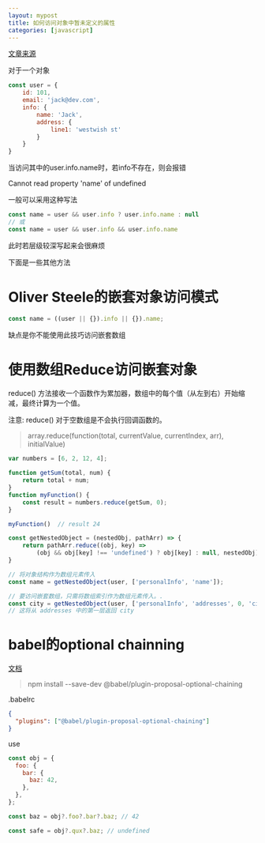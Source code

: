 ```yaml
---
layout: mypost
title: 如何访问对象中暂未定义的属性
categories: [javascript]
---
```


[文章来源](https://juejin.im/post/5d0824c0f265da1bd04ee1bb)


对于一个对象
```js
const user = {
    id: 101,
    email: 'jack@dev.com',
    info: {
        name: 'Jack',
        address: {
            line1: 'westwish st'
        }
    }
}
```

当访问其中的user.info.name时，若info不存在，则会报错

Cannot read property 'name' of undefined

一般可以采用这种写法

```js
const name = user && user.info ? user.info.name : null
// 或
const name = user && user.info && user.info.name
```

此时若层级较深写起来会很麻烦

下面是一些其他方法

# Oliver Steele的嵌套对象访问模式

```js
const name = ((user || {}).info || {}).name;
```

缺点是你不能使用此技巧访问嵌套数组

# 使用数组Reduce访问嵌套对象

reduce() 方法接收一个函数作为累加器，数组中的每个值（从左到右）开始缩减，最终计算为一个值。

注意: reduce() 对于空数组是不会执行回调函数的。

> array.reduce(function(total, currentValue, currentIndex, arr), initialValue)

```js
var numbers = [6, 2, 12, 4];
 
function getSum(total, num) {
    return total + num;
}
function myFunction() {
    const result = numbers.reduce(getSum, 0);
}

myFunction()  // result 24
```

```js
const getNestedObject = (nestedObj, pathArr) => {
    return pathArr.reduce((obj, key) =>
        (obj && obj[key] !== 'undefined') ? obj[key] : null, nestedObj);
}

// 将对象结构作为数组元素传入
const name = getNestedObject(user, ['personalInfo', 'name']);

// 要访问嵌套数组，只需将数组索引作为数组元素传入。.
const city = getNestedObject(user, ['personalInfo', 'addresses', 0, 'city']);
// 这将从 addresses 中的第一层返回 city
```

# babel的optional chainning

[文档](https://babeljs.io/docs/en/babel-plugin-proposal-optional-chaining)

> npm install --save-dev @babel/plugin-proposal-optional-chaining

.babelrc
```json
{
  "plugins": ["@babel/plugin-proposal-optional-chaining"]
}
```

use
```js
const obj = {
  foo: {
    bar: {
      baz: 42,
    },
  },
};

const baz = obj?.foo?.bar?.baz; // 42

const safe = obj?.qux?.baz; // undefined
```
